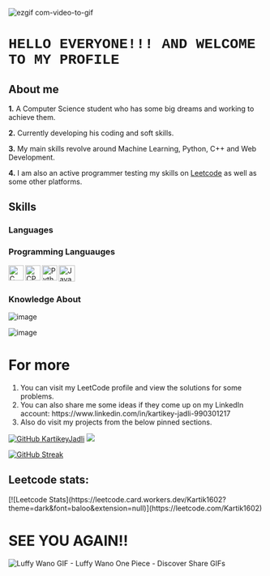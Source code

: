  
![ezgif com-video-to-gif](https://user-images.githubusercontent.com/96066261/219108667-2139873f-3ddb-4864-afa1-c687d976d923.gif)



<h1 style="font-family:courier;"> HELLO EVERYONE!!! AND WELCOME TO MY PROFILE </h1> 


## About me
**1.** A Computer Science student who has some big dreams and working to achieve them.

**2.** Currently developing his coding and soft skills.

**3.** My main skills revolve around Machine Learning, Python, C++ and Web Development.

**4.** I am also an active programmer testing my skills on [Leetcode](https://leetcode.com/Kartik1602/) as well as some other platforms.

<!-- [![KartikeyJadli]](https://img.shields.io/badge/-LeetCode-FFA116?style=flat-square&logo=LeetCode&logoColor=black&link=https://leetcode.com/Vaibhav_69/)](https://leetcode.com/Kartik1602/) -->

## Skills

### Languages
<h3>Programming Languauges</h3>
<img align="left" alt="C" width="30px" src="https://img.icons8.com/color/50/000000/c-programming.png"/>
<img align="left" alt="CPP" width="30px" src="https://www.freeiconspng.com/uploads/c--logo-icon-0.png"/>
<img align="left" alt="Python" width="30px" src="https://img.icons8.com/color/48/000000/python--v1.png"/>
<img align="left" alt="Java" width="32px" src="https://plumbr.io/app/uploads/2019/06/java.png"/>
<br/><br/>



### Knowledge About
![image](https://user-images.githubusercontent.com/96066261/219841866-133e3ef5-4c17-47c8-9910-f9201389a99b.png)

![image](https://user-images.githubusercontent.com/96066261/224920691-cce4c97e-049c-4bcc-8d9c-f9672dad2a58.png)



# For more 
<ol> 
 <li>You can visit my LeetCode profile and view the solutions for some problems.</li>
 <li>You can also share me some ideas if they come up on my LinkedIn account: https://www.linkedin.com/in/kartikey-jadli-990301217</li>
 <li>Also do visit my projects from the below pinned sections.</li>
</ol>

[![GitHub KartikeyJadli](https://img.shields.io/github/followers/KartikeyJadli?label=follow&style=social)](https://github.com/KartikeyJadli)
![](https://komarev.com/ghpvc/?username=KartikeyJadli&color=blueviolet)

[![GitHub Streak](https://github-readme-streak-stats.herokuapp.com?user=KartikeyJadli&theme=tokyonight&hide_border=true&date_format=j%20M%5B%20Y%5D)](https://git.io/streak-stats)

<h2>Leetcode stats:</h2>
<rect xmlns="http://www.w3.org/2000/svg" class="background" stroke-width="1" width="499" height="199" x="0.5" y="0.5" rx="4"/>
[![Leetcode Stats](https://leetcode.card.workers.dev/Kartik1602?theme=dark&font=baloo&extension=null)](https://leetcode.com/Kartik1602)



<h1> SEE YOU AGAIN!! </h1>

![Luffy Wano GIF - Luffy Wano One Piece - Discover   Share GIFs](https://user-images.githubusercontent.com/96066261/219843944-5a1e9250-ec3c-430c-8e03-65f1a53c1f00.gif)


